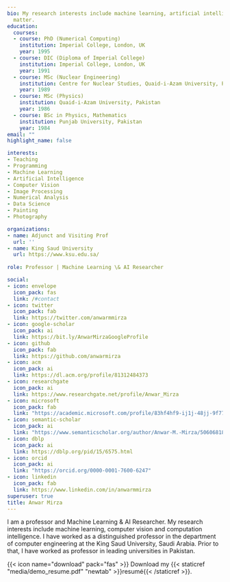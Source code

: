 ```yaml
---
bio: My research interests include machine learning, artificial intelligence, computer vision and numerical computing.
  matter.
education:
  courses:
  - course: PhD (Numerical Computing)
    institution: Imperial College, London, UK
    year: 1995
  - course: DIC (Diploma of Imperial College)
    institution: Imperial College, London, UK
    year: 1991
  - course: MSc (Nuclear Engineering)
    institution: Centre for Nuclear Studies, Quaid-i-Azam University, Pakistan
    year: 1989
  - course: MSc (Physics)
    institution: Quaid-i-Azam University, Pakistan
    year: 1986
  - course: BSc in Physics, Mathematics
    institution: Punjab University, Pakistan
    year: 1984
email: ""
highlight_name: false

interests:
- Teaching
- Programming
- Machine Learning
- Artificial Intelligence
- Computer Vision
- Image Processing
- Numerical Analysis
- Data Science
- Painting
- Photography

organizations:
- name: Adjunct and Visiting Prof
  url: ''
- name: King Saud University
  url: https://www.ksu.edu.sa/
  
role: Professor | Machine Learning \& AI Researcher

social:
- icon: envelope
  icon_pack: fas
  link: /#contact
- icon: twitter
  icon_pack: fab
  link: https://twitter.com/anwarmmirza
- icon: google-scholar
  icon_pack: ai
  link: https://bit.ly/AnwarMirzaGoogleProfile
- icon: github
  icon_pack: fab
  link: https://github.com/anwarmirza
- icon: acm
  icon_pack: ai
  link: https://dl.acm.org/profile/81312484373
- icon: researchgate
  icon_pack: ai
  link: https://www.researchgate.net/profile/Anwar_Mirza
- icon: microsoft
  icon_pack: fab
  link: "https://academic.microsoft.com/profile/83hf4hf9-ij1j-48jj-9f77-5i2ih6051h08/AnwarMajidMirza/publication/search?q=Anwar%20Mirza&qe=@@@USER.PUBLICATIONS%3D83db4db9-ef1f-48ff-9b77-5e2ed6051d08&f=&orderBy=0"
- icon: semantic-scholar
  icon_pack: ai
  link: "https://www.semanticscholar.org/author/Anwar-M.-Mirza/50606818"
- icon: dblp
  icon_pack: ai
  link: https://dblp.org/pid/15/6575.html
- icon: orcid
  icon_pack: ai
  link: "https://orcid.org/0000-0001-7600-6247"
- icon: linkedin
  icon_pack: fab
  link: https://www.linkedin.com/in/anwarmmirza
superuser: true
title: Anwar Mirza
---
```


I am a professor and Machine Learning & AI Researcher. My research interests include machine learning, computer vision and computation intelligence. I have worked as a distinguished professor in the department of computer engineering at the King Saud University, Saudi Arabia. Prior to that, I have worked as professor in leading universities in Pakistan.


{{< icon name="download" pack="fas" >}} Download my {{< staticref "media/demo_resume.pdf" "newtab" >}}resumé{{< /staticref >}}.
